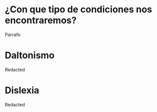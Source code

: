 # ¿Con que tipo de condiciones nos encontraremos?

Parrafo

# Daltonismo

Redacted

# Dislexia

Redacted